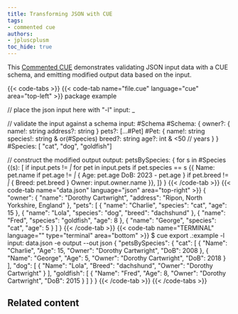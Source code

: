 ```yaml
---
title: Transforming JSON with CUE
tags:
- commented cue
authors:
- jpluscplusm
toc_hide: true
---
```


This [Commented CUE](/docs/howto/about-these-guides/#commented-cue-guides)
demonstrates validating JSON input data with a CUE schema, and emitting
modified output data based on the input.

{{< code-tabs >}}
{{< code-tab name="file.cue" language="cue"  area="top-left" >}}
package example

// place the json input here with "-l"
input: _

// validate the input against a schema
input: #Schema
#Schema: {
	owner?: {
		name!:    string
		address?: string
	}
	pets?: [...#Pet]
	#Pet: {
		name!:    string
		species!: string & or(#Species)
		breed?:   string
		age?:     int & <50 // years
	}
}
#Species: [ "cat", "dog", "goldfish"]

// construct the modified output
output: petsBySpecies: {
	for s in #Species {(s): [
		if input.pets != _|_
		for pet in input.pets
		if pet.species == s {{
			Name: pet.name
			if pet.age != _|_ {
				Age: pet.age
				DoB: 2023 - pet.age
			}
			if pet.breed != _|_ {
				Breed: pet.breed
			}
			Owner: input.owner.name
		}},
	]}
}
{{< /code-tab >}}
{{< code-tab name="data.json" language="json"  area="top-right" >}}
{
    "owner": {
        "name": "Dorothy Cartwright",
        "address": "Ripon, North Yorkshire, England"
    },
    "pets": [
        {
            "name": "Charlie",
            "species": "cat",
            "age": 15
        },
        {
            "name": "Lola",
            "species": "dog",
            "breed": "dachshund"
        },
        {
            "name": "Fred",
            "species": "goldfish",
            "age": 8
        },
        {
            "name": "George",
            "species": "cat",
            "age": 5
        }
    ]
}
{{< /code-tab >}}
{{< code-tab name="TERMINAL" language="" type="terminal" area="bottom" >}}
$ cue export .:example -l input: data.json -e output --out json
{
    "petsBySpecies": {
        "cat": [
            {
                "Name": "Charlie",
                "Age": 15,
                "Owner": "Dorothy Cartwright",
                "DoB": 2008
            },
            {
                "Name": "George",
                "Age": 5,
                "Owner": "Dorothy Cartwright",
                "DoB": 2018
            }
        ],
        "dog": [
            {
                "Name": "Lola",
                "Breed": "dachshund",
                "Owner": "Dorothy Cartwright"
            }
        ],
        "goldfish": [
            {
                "Name": "Fred",
                "Age": 8,
                "Owner": "Dorothy Cartwright",
                "DoB": 2015
            }
        ]
    }
}
{{< /code-tab >}}
{{< /code-tabs >}}

## Related content
